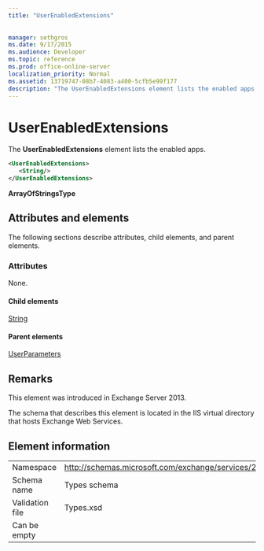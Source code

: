 ```yaml
---
title: "UserEnabledExtensions"
 
 
manager: sethgros
ms.date: 9/17/2015
ms.audience: Developer
ms.topic: reference
ms.prod: office-online-server
localization_priority: Normal
ms.assetid: 13719747-08b7-4083-a400-5cfb5e99f177
description: "The UserEnabledExtensions element lists the enabled apps."
---
```


# UserEnabledExtensions

The **UserEnabledExtensions** element lists the enabled apps. 
  
```XML
<UserEnabledExtensions>
   <String/>
</UserEnabledExtensions>
```

 **ArrayOfStringsType**
## Attributes and elements

The following sections describe attributes, child elements, and parent elements.
  
### Attributes

None.
  
#### Child elements

[String](string.md)
  
#### Parent elements

[UserParameters](userparameters.md)
  
## Remarks

This element was introduced in Exchange Server 2013.
  
The schema that describes this element is located in the IIS virtual directory that hosts Exchange Web Services.
  
## Element information

|||
|:-----|:-----|
|Namespace  <br/> |http://schemas.microsoft.com/exchange/services/2006/types  <br/> |
|Schema name  <br/> |Types schema  <br/> |
|Validation file  <br/> |Types.xsd  <br/> |
|Can be empty  <br/> ||
   

